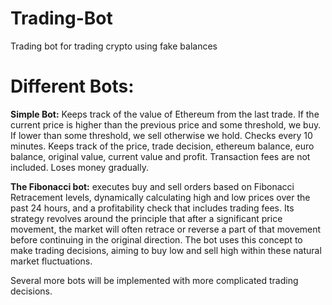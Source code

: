 # Trading-Bot
Trading bot for trading crypto using fake balances

# Different Bots:

**Simple Bot:**
Keeps track of the value of Ethereum from the last trade. If the current price is higher than the previous price and some threshold, we buy. If lower than some threshold, we sell otherwise we hold.
Checks every 10 minutes. Keeps track of the price, trade decision, ethereum balance, euro balance, original value, current value and profit. Transaction fees are not included.
Loses money gradually.

**The Fibonacci bot:**
executes buy and sell orders based on Fibonacci Retracement levels, dynamically calculating high and low prices over the past 24 hours, and a profitability check that includes trading fees. Its strategy revolves around the principle that after a significant price movement, the market will often retrace or reverse a part of that movement before continuing in the original direction. The bot uses this concept to make trading decisions, aiming to buy low and sell high within these natural market fluctuations.

Several more bots will be implemented with more complicated trading decisions.

